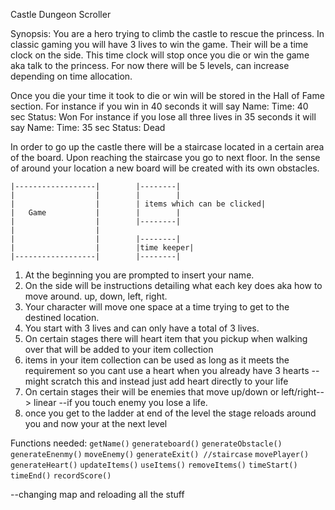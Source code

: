 Castle Dungeon Scroller

Synopsis: You are a hero trying to climb the castle to rescue the princess.
In classic gaming you will have 3 lives to win the game.
Their will be a time clock on the side. This time clock will stop once you die or win the game aka talk to the princess.
For now there will be 5 levels, can increase depending on time allocation.

Once you die your time it took to die or win will be stored in the Hall of Fame section.
For instance if you win in 40 seconds it will say Name: Time: 40 sec Status: Won
For instance if you lose all three lives in 35 seconds it will say Name: Time: 35 sec Status: Dead


In order to go up the castle there will be a staircase located in a certain area of the board.
Upon reaching the staircase you go to next floor. In the sense of around your location a new board will be created with its own obstacles.

```
|------------------|        |--------|
|                  |        |        |
|                  |        | items which can be clicked|
|   Game           |        |        |
|                  |        |--------|
|                  |        
|                  |        |--------|
|                  |        |time keeper|
|------------------|        |--------|
```
1. At the beginning you are prompted to insert your name.
2. On the side will be instructions detailing what each key does aka how to move around. up, down, left, right.
3. Your character will move one space at a time trying to get to the destined location.
4. You start with 3 lives and can only have a total of 3 lives.
5. On certain stages there will heart item that you pickup when walking over that will be added to your item collection
6. items in your item collection can be used as long as it meets the requirement so you cant use a heart when you already have 3 hearts
--might scratch this and instead just add heart directly to your life
7. On certain stages their will be enemies that move up/down or left/right--> linear
--if you touch enemy you lose a life.
8. once you get to the ladder at end of the level the stage reloads around you and now your at the next level

Functions needed:
`getName()`
`generateboard()`
`generateObstacle()`
`generateEnenmy()`
`moveEnemy()`
`generateExit() //staircase`
`movePlayer()`
`generateHeart()`
`updateItems()`
`useItems()`
`removeItems()`
`timeStart()`
`timeEnd()`
`recordScore()`



--changing map and reloading all the stuff

